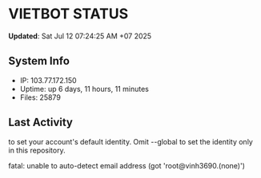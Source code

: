 # VIETBOT STATUS
**Updated**: Sat Jul 12 07:24:25 AM +07 2025

## System Info
- IP: 103.77.172.150
- Uptime: up 6 days, 11 hours, 11 minutes
- Files: 25879

## Last Activity

to set your account's default identity.
Omit --global to set the identity only in this repository.

fatal: unable to auto-detect email address (got 'root@vinh3690.(none)')
